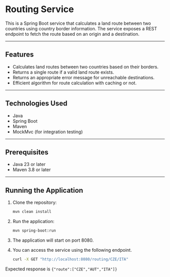 # **Routing Service**

This is a Spring Boot service that calculates a land route between two countries using country border information. The service exposes a REST endpoint to fetch the route based on an origin and a destination.

---

## **Features**
- Calculates land routes between two countries based on their borders.
- Returns a single route if a valid land route exists.
- Returns an appropriate error message for unreachable destinations.
- Efficient algorithm for route calculation with caching or not.

---

## **Technologies Used**
- Java
- Spring Boot
- Maven
- MockMvc (for integration testing)

---

## **Prerequisites**
- Java 23 or later
- Maven 3.8 or later

---

## **Running the Application**

1. Clone the repository:
   ```bash
   mvn clean install

2. Run the application:
   ```bash
   mvn spring-boot:run
   
3. The application will start on port 8080.

4. You can access the service using the following endpoint.
   ```bash
   curl -X GET "http://localhost:8080/routing/CZE/ITA"

Expected response is `{"route":["CZE","AUT","ITA"]}`

 
